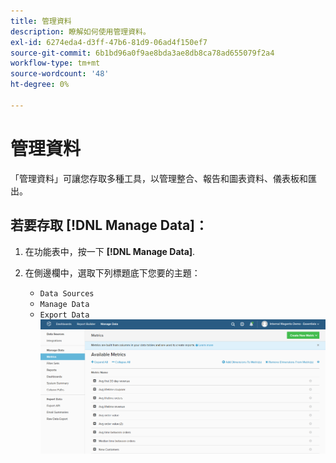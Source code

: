 ```yaml
---
title: 管理資料
description: 瞭解如何使用管理資料。
exl-id: 6274eda4-d3ff-47b6-81d9-06ad4f150ef7
source-git-commit: 6b1bd96a0f9ae8bda3ae8db8ca78ad655079f2a4
workflow-type: tm+mt
source-wordcount: '48'
ht-degree: 0%

---
```


# 管理資料

「管理資料」可讓您存取多種工具，以管理整合、報告和圖表資料、儀表板和匯出。

## 若要存取 [!DNL Manage Data]：

1. 在功能表中，按一下 **[!DNL Manage Data]**.

1. 在側邊欄中，選取下列標題底下您要的主題：

   * `Data Sources`
   * `Manage Data`
   * `Export Data`
   ![管理資料](../../assets/magento-bi-manage-data.png)<!--{: .zoom}-->
